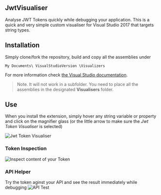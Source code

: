 ## JwtVisualiser
Analyse JWT Tokens quickly while debugging your application. This is a quick and very simple custom visualiser for Visual Studio 2017 that targets string types.

## Installation
Simply clone/fork the repository, build and copy all the assemblies under 

  ` My Documents\ VisualStudioVersion \Visualizers `

For more information check [the Visual Studio documentation](https://docs.microsoft.com/en-us/visualstudio/debugger/how-to-install-a-visualizer). 

 > Note. It will not work in a subfolder. You need to place all the assemblies in the designated **Visualisers** folder.

 ## Use
 When you install the extension, simply hover any string variable or property and click on the magnifier glass (or the little arrow to make sure the *Jwt Token Visualiser* is selected)

 ![Jwt Token Visualiser](https://i.imgur.com/dVAoExv.png)

### Token Inspection
![Inspect content of your Token](https://i.imgur.com/uTPxQEG.png)

### API Helper
Try the token aginst your API and see the result immediately while debugging
![API Test](https://i.imgur.com/iMHlMzW.png)